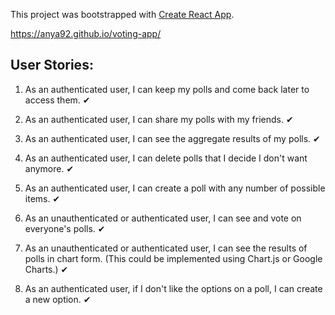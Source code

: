 This project was bootstrapped with [Create React App](https://github.com/facebookincubator/create-react-app).

https://anya92.github.io/voting-app/

## User Stories:

1. As an authenticated user, I can keep my polls and come back later to access them. ✔

2. As an authenticated user, I can share my polls with my friends. ✔

3. As an authenticated user, I can see the aggregate results of my polls. ✔

4. As an authenticated user, I can delete polls that I decide I don't want anymore. ✔

5. As an authenticated user, I can create a poll with any number of possible items. ✔

6. As an unauthenticated or authenticated user, I can see and vote on everyone's polls. ✔

7. As an unauthenticated or authenticated user, I can see the results of polls in chart form. (This could be implemented using Chart.js or Google Charts.) ✔

8. As an authenticated user, if I don't like the options on a poll, I can create a new option. ✔
